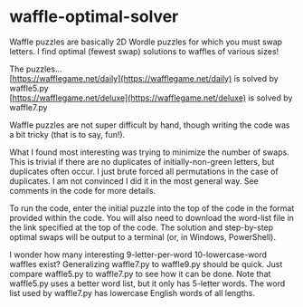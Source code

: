 # waffle-optimal-solver
Waffle puzzles are basically 2D Wordle puzzles for which you must swap letters. I find optimal (fewest swap) solutions to waffles of various sizes!

The puzzles...  
[https://wafflegame.net/daily](https://wafflegame.net/daily) is solved by waffle5.py  
[https://wafflegame.net/deluxe](https://wafflegame.net/deluxe) is solved by waffle7.py

Waffle puzzles are not super difficult by hand, though writing the code was a bit tricky (that is to say, fun!).

What I found most interesting was trying to minimize the number of swaps. This is trivial if there are no duplicates of initially-non-green letters, but duplicates often occur. I just brute forced all permutations in the case of duplicates. I am not convinced I did it in the most general way. See comments in the code for more details.

To run the code, enter the initial puzzle into the top of the code in the format provided within the code. You will also need to download the word-list file in the link specified at the top of the code. The solution and step-by-step optimal swaps will be output to a terminal (or, in Windows, PowerShell).

I wonder how many interesting 9-letter-per-word 10-lowercase-word waffles exist? Generalizing waffle7.py to waffle9.py should be quick. Just compare waffle5.py to waffle7.py to see how it can be done. Note that waffle5.py uses a better word list, but it only has 5-letter words. The word list used by waffle7.py has lowercase English words of all lengths.
